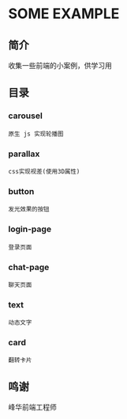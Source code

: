 # SOME EXAMPLE

## 简介

收集一些前端的小案例，供学习用

## 目录

### carousel

    原生 js 实现轮播图

### parallax

    css实现视差(使用3D属性)

### button

    发光效果的按钮

### login-page

    登录页面

### chat-page

    聊天页面

### text

    动态文字

### card

    翻转卡片

## 鸣谢

峰华前端工程师
